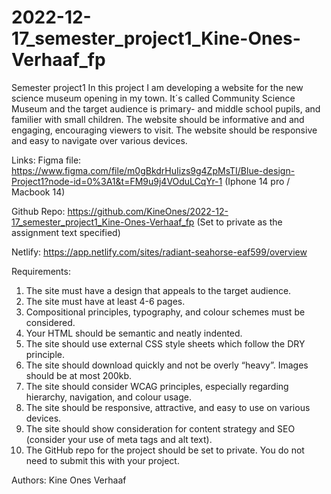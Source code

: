 # 2022-12-17_semester_project1_Kine-Ones-Verhaaf_fp

Semester project1
In this project I am developing a website for the new science museum opening in my town. It´s called Community Science Museum and the target audience is primary- and middle school pupils, and familier with small children. The website should be informative and and engaging, encouraging viewers to visit. The website should be responsive and easy to navigate over various devices.

Links:
Figma file: https://www.figma.com/file/m0gBkdrHuIizs9g4ZpMsTI/Blue-design-Project1?node-id=0%3A1&t=FM9u9j4VOduLCqYr-1
(Iphone 14 pro / Macbook 14)

Github Repo: https://github.com/KineOnes/2022-12-17_semester_project1_Kine-Ones-Verhaaf_fp (Set to private as the assignment text specified)

Netlify: https://app.netlify.com/sites/radiant-seahorse-eaf599/overview

Requirements:

1. The site must have a design that appeals to the target audience.
2. The site must have at least 4-6 pages.
3. Compositional principles, typography, and colour schemes must be considered.
4. Your HTML should be semantic and neatly indented.
5. The site should use external CSS style sheets which follow the DRY principle.
6. The site should download quickly and not be overly “heavy”. Images should be at most 200kb.
7. The site should consider WCAG principles, especially regarding hierarchy, navigation, and colour usage.
8. The site should be responsive, attractive, and easy to use on various devices.
9. The site should show consideration for content strategy and SEO (consider your use of meta tags and alt text).
10. The GitHub repo for the project should be set to private. You do not need to submit this with your project.

Authors:
Kine Ones Verhaaf
